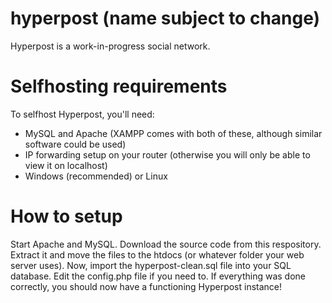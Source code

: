 # hyperpost (name subject to change)
Hyperpost is a work-in-progress social network.

# Selfhosting requirements
To selfhost Hyperpost, you'll need:
- MySQL and Apache (XAMPP comes with both of these, although similar software could be used)
- IP forwarding setup on your router (otherwise you will only be able to view it on localhost)
- Windows (recommended) or Linux

# How to setup
Start Apache and MySQL. Download the source code from this respository. Extract it and move the files to the htdocs (or whatever folder your web server uses). Now, import the hyperpost-clean.sql file into your SQL database. Edit the config.php file if you need to. If everything was done correctly, you should now have a functioning Hyperpost instance!
